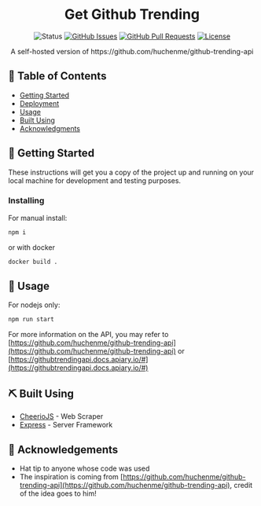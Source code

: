 <div align="center">

# Get Github Trending

</div>

<div align="center">

![Status](https://img.shields.io/badge/status-active-success.svg)
[![GitHub Issues](https://img.shields.io/github/issues/pupubird/get-github-trending.svg)](https://github.com/pupubird/get-github-trending/issues)
[![GitHub Pull Requests](https://img.shields.io/github/issues-pr/pupubird/get-github-trending.svg)](https://github.com/pupubird/get-github-trending/pulls)
[![License](https://img.shields.io/badge/license-MIT-blue.svg)](/LICENSE)

</div>

<p align="center"> A self-hosted version of https://github.com/huchenme/github-trending-api
    <br> 
</p>

## 📝 Table of Contents

- [Getting Started](#getting_started)
- [Deployment](#deployment)
- [Usage](#usage)
- [Built Using](#built_using)
- [Acknowledgments](#acknowledgement)

## 🏁 Getting Started <a name = "getting_started"></a>

These instructions will get you a copy of the project up and running on your local machine for development and testing purposes.

### Installing

For manual install:

```bash
npm i
```

or with docker

```bash
docker build .
```

## 🎈 Usage <a name="usage"></a>

For nodejs only:

```bash
npm run start
```

For more information on the API, you may refer to [https://github.com/huchenme/github-trending-api](https://github.com/huchenme/github-trending-api) or [https://githubtrendingapi.docs.apiary.io/#](https://githubtrendingapi.docs.apiary.io/#)

## ⛏️ Built Using <a name = "built_using"></a>

- [CheerioJS](https://cheerio.js.org/) - Web Scraper
- [Express](https://expressjs.com/) - Server Framework

## 🎉 Acknowledgements <a name = "acknowledgement"></a>

- Hat tip to anyone whose code was used
- The inspiration is coming from [https://github.com/huchenme/github-trending-api](https://github.com/huchenme/github-trending-api), credit of the idea goes to him!
